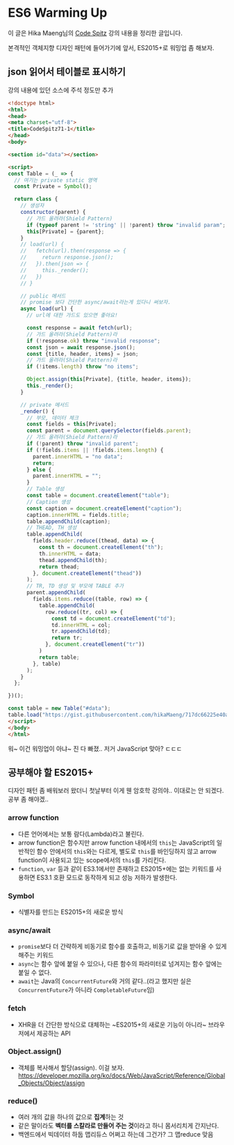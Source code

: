 # ES6 Warming Up

이 글은 Hika Maeng님의 [Code Spitz](https://www.facebook.com/groups/codespitz/) 강의 내용을 정리한 글입니다.

본격적인 객체지향 디자인 패턴에 들어가기에 앞서,
ES2015+로 워밍업 좀 해보자.

## json 읽어서 테이블로 표시하기

강의 내용에 있던 소스에 주석 정도만 추가 

```html
<!doctype html>
<html>
<head>
<meta charset="utf-8">
<title>CodeSpitz71-1</title>
</head>
<body>

<section id="data"></section>

<script>
const Table = (_ => {
  // 여기는 private static 영역
  const Private = Symbol();

  return class {
    // 생성자
    constructor(parent) {
      // 가드 올려라(Shield Pattern)
      if (typeof parent != 'string' || !parent) throw "invalid param";
      this[Private] = {parent};
    }
    // load(url) {
    //   fetch(url).then(response => {
    //     return response.json();
    //   }).then(json => {
    //     this._render();
    //   })
    // }

    // public 메서드  
    // promise 보다 간단한 async/await라는게 있다니 써보자.
    async load(url) {
      // url에 대한 가드도 있으면 좋아요!

      const response = await fetch(url);
      // 가드 올려라(Shield Pattern)라
      if (!response.ok) throw "invalid response";
      const json = await response.json();
      const {title, header, items} = json;
      // 가드 올려라(Shield Pattern)라
      if (!items.length) throw "no items";

      Object.assign(this[Private], {title, header, items});
      this._render();
    }

    // private 메서드
    _render() {
      // 부모, 데이터 체크
      const fields = this[Private];
      const parent = document.querySelector(fields.parent);
      // 가드 올려라(Shield Pattern)라
      if (!parent) throw "invalid parent";
      if (!fields.items || !fields.items.length) {
        parent.innerHTML = "no data";
        return;
      } else {
        parent.innerHTML = "";
      }
      // Table 생성
      const table = document.createElement("table");      
      // Caption 생성
      const caption = document.createElement("caption");
      caption.innerHTML = fields.title;
      table.appendChild(caption);
      // THEAD, TH 생성
      table.appendChild(
        fields.header.reduce((thead, data) => {
          const th = document.createElement("th");
          th.innerHTML = data;
          thead.appendChild(th);
          return thead;
        }, document.createElement("thead"))
      );
      // TR, TD 생성 및 부모에 TABLE 추가
      parent.appendChild(
        fields.items.reduce((table, row) => {
          table.appendChild(
            row.reduce((tr, col) => {
              const td = document.createElement("td");
              td.innerHTML = col;
              tr.appendChild(td);
              return tr;
            }, document.createElement("tr"))
          )
          return table;
        }, table)
      );
    }
  };

})();

const table = new Table("#data");
table.load("https://gist.githubusercontent.com/hikaMaeng/717dc66225e40a8fe8d1c40366d40957/raw/447d44b800ed98817b0d29681be90aa1ec36e4ac/71_1.json");
</script>
</body>
</html>
```

워~ 이건 워밍업이 아냐~ 진 다 빠졌..
저거 JavaScript 맞아? ㄷㄷㄷ

## 공부해야 할 ES2015+

디자인 패턴 좀 배워보러 왔더니 첫날부터 이게 웬 암호학 강의야.. 이대로는 안 되겠다. 공부 좀 해야겠..

### arrow function

- 다른 언어에서는 보통 람다(Lambda)라고 불린다.
- arrow function은 함수지만 arrow function 내에서의 `this`는 JavaScript의 일반적인 함수 안에서의 `this`와는 다르게, 별도로 `this`를 바인딩하지 않고 arrow function이 사용되고 있는 scope에서의 `this`를 가리킨다.
- `function`, `var` 등과 같이 ES3.1에서만 존재하고 ES2015+에는 없는 키워드를 사용하면 ES3.1 호환 모드로 동작하게 되고 성능 저하가 발생한다.

### Symbol

- 식별자를 만드는 ES2015+의 새로운 방식

### async/await

- `promise`보다 더 간략하게 비동기로 함수를 호출하고, 비동기로 값을 받아올 수 있게 해주는 키워드
- `async`는 함수 앞에 붙일 수 있으나, 다른 함수의 파라미터로 넘겨지는 함수 앞에는 붙일 수 없다.
- `await`는 Java의 `ConcurrentFuture`와 거의 같다..(라고 했지만 실은 `ConcurrentFuture`가 아니라 `CompletableFuture`임)

### fetch

- XHR을 더 간단한 방식으로 대체하는 ~ES2015+의 새로운 기능이 아니라~ 브라우저에서 제공하는 API
 
### Object.assign()

- 객체를 복사해서 할당(assign). 이걸 보자. https://developer.mozilla.org/ko/docs/Web/JavaScript/Reference/Global_Objects/Object/assign

### reduce()

- 여러 개의 값을 하나의 값으로 **집계**하는 것
- 같은 말이라도 **벡터를 스칼라로 만들어 주는 것**이라고 하니 몸서리치게 간지난다.
- 백엔드에서 빅데이터 하둡 맵리듀스 어쩌고 하는데 그건가? 그 맵reduce 맞음


